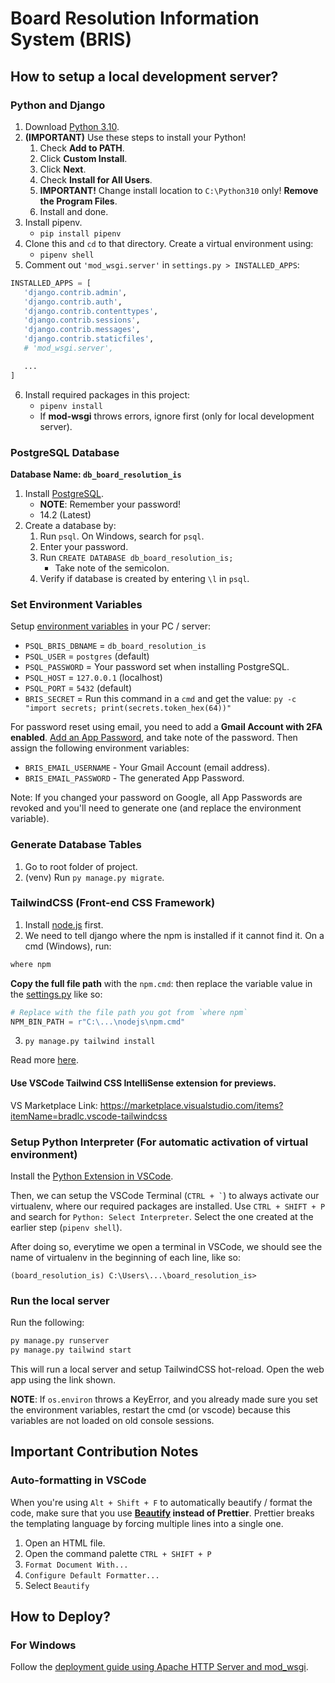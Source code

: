 # Board Resolution Information System (BRIS)

## How to setup a local development server?

### Python and Django
1. Download [Python 3.10](https://www.python.org/downloads/).
2. **(IMPORTANT)** Use these steps to install your Python!
   1. Check **Add to PATH**.
   2. Click **Custom Install**.
   3. Click **Next**.
   4. Check **Install for All Users**.
   5. **IMPORTANT!** Change install location to `C:\Python310` only! **Remove the Program Files**.
   6. Install and done.
3. Install pipenv.
   - `pip install pipenv`
4. Clone this and `cd` to that directory. Create a virtual environment using:
   - `pipenv shell`
5. Comment out `'mod_wsgi.server'` in `settings.py > INSTALLED_APPS`:
```py
INSTALLED_APPS = [
   'django.contrib.admin',
   'django.contrib.auth',
   'django.contrib.contenttypes',
   'django.contrib.sessions',
   'django.contrib.messages',
   'django.contrib.staticfiles',
   # 'mod_wsgi.server',

   ...
]
```
6. Install required packages in this project:
   - `pipenv install`
   - If **mod-wsgi** throws errors, ignore first (only for local development server).

### PostgreSQL Database
**Database Name: `db_board_resolution_is`**

1. Install [PostgreSQL](https://www.postgresql.org/download/).
   - **NOTE**: Remember your password!
   - 14.2 (Latest)
2. Create a database by:
   1. Run `psql`. On Windows, search for `psql`.
   2. Enter your password.
   3. Run `CREATE DATABASE db_board_resolution_is;`
      - Take note of the semicolon.
   4. Verify if database is created by entering `\l` in `psql`.

### Set Environment Variables
Setup [environment variables](https://www.computerhope.com/issues/ch000549.htm) in your PC / server:
- `PSQL_BRIS_DBNAME` = `db_board_resolution_is`
- `PSQL_USER` = `postgres` (default)
- `PSQL_PASSWORD` = Your password set when installing PostgreSQL.
- `PSQL_HOST` = `127.0.0.1` (localhost)
- `PSQL_PORT` = `5432` (default)
- `BRIS_SECRET` = Run this command in a `cmd` and get the value: `py -c "import secrets; print(secrets.token_hex(64))"`

For password reset using email, you need to add a **Gmail Account with 2FA enabled**. [Add an App Password](https://support.google.com/accounts/answer/185833?hl=en), and take note of the password. Then assign the following environment variables:
- `BRIS_EMAIL_USERNAME` - Your Gmail Account (email address).
- `BRIS_EMAIL_PASSWORD` - The generated App Password.

Note: If you changed your password on Google, all App Passwords are revoked and you'll need to generate one (and replace the environment variable).

### Generate Database Tables
1. Go to root folder of project.
2. (venv) Run `py manage.py migrate`.

### TailwindCSS (Front-end CSS Framework)

1. Install [node.js](https://nodejs.org/en/download/) first.
2. We need to tell django where the npm is installed if it cannot find it. On a cmd (Windows), run:

```bat
where npm
```

**Copy the full file path** with the `npm.cmd`: then replace the variable value in the [settings.py](board_resolution_is/settings.py) like so:

```py
# Replace with the file path you got from `where npm`
NPM_BIN_PATH = r"C:\...\nodejs\npm.cmd"
```

3. `py manage.py tailwind install`

Read more [here](https://django-tailwind.readthedocs.io/en/latest/installation.html#configuration-of-the-path-to-the-npm-executable).

#### Use VSCode Tailwind CSS IntelliSense extension for previews.
VS Marketplace Link: https://marketplace.visualstudio.com/items?itemName=bradlc.vscode-tailwindcss

### Setup Python Interpreter (For automatic activation of virtual environment)
Install the [Python Extension in VSCode](https://marketplace.visualstudio.com/items?itemName=ms-python.python).

Then, we can setup the VSCode Terminal (`` CTRL + ` ``) to always activate our virtualenv, where our required packages are installed. Use `CTRL + SHIFT + P` and search for `Python: Select Interpreter`. Select the one created at the earlier step (`pipenv shell`).

After doing so, everytime we open a terminal in VSCode, we should see the name of virtualenv in the beginning of each line, like so:

`(board_resolution_is) C:\Users\...\board_resolution_is>`

### Run the local server

Run the following:
```bat
py manage.py runserver
py manage.py tailwind start
```

This will run a local server and setup TailwindCSS hot-reload. Open the web app using the link shown.

**NOTE**: If `os.environ` throws a KeyError, and you already made sure you set the environment variables, restart the cmd (or vscode) because this variables are not loaded on old console sessions.

## Important Contribution Notes

### Auto-formatting in VSCode

When you're using `Alt + Shift + F` to automatically beautify / format the code, make sure that you use **[Beautify](https://marketplace.visualstudio.com/items?itemName=HookyQR.beautify) instead of Prettier**. Prettier breaks the templating language by forcing multiple lines into a single one.

1. Open an HTML file.
2. Open the command palette `CTRL + SHIFT + P`
3. `Format Document With...`
4. `Configure Default Formatter...` 
5. Select `Beautify`

## How to Deploy?

### For Windows

Follow the [deployment guide using Apache HTTP Server and mod_wsgi](/docs/deploy_windows_apache.md).
